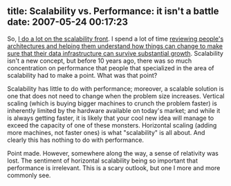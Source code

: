 title: Scalability vs. Performance: it isn't a battle
date: 2007-05-24 00:17:23
---

</p>So, <a href="http://l42.org/GQ">I do a lot on the scalability front</a>.  I spend a lot of time <a href="http://omniti.com/services/scalability">reviewing people's architectures and helping them understand how things can change to make sure that their data infrastructure can survive substantial growth</a>.  Scalability isn't a new concept, but before 10 years ago, there was so much concentration on performance that people that specialized in the area of scalability had to make a point.  What was that point?</p>

<p>Scalability has little to do with performance; moreover, a scalable solution is one that does not need to change when the problem size increases.  Vertical scaling (which is buying bigger machines to crunch the problem faster) is inherently limited by the hardware available on today's market; and while it is always getting faster, it is likely that your cool new idea will manage to exceed the capacity of one of these monsters.  Horizontal scaling (adding more machines, not faster ones) is what "scalability" is all about.  And clearly this has nothing to do with performance.</p>

<p>Point made.  However, somewhere along the way, a sense of relativity was lost.  The sentiment of horizontal scalability being so important that performance is irrelevant.  This is a scary outlook, but one I more and more commonly see.</p>


